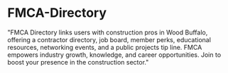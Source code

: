 # FMCA-Directory
"FMCA Directory links users with construction pros in Wood Buffalo, offering a contractor directory, job board, member perks, educational resources, networking events, and a public projects tip line. FMCA empowers industry growth, knowledge, and career opportunities. Join to boost your presence in the construction sector."
